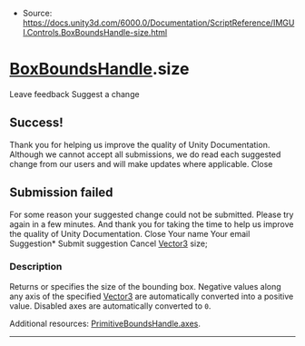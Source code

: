 * Source: https://docs.unity3d.com/6000.0/Documentation/ScriptReference/IMGUI.Controls.BoxBoundsHandle-size.html

#  [BoxBoundsHandle](https://docs.unity3d.com/6000.0/Documentation/ScriptReference/IMGUI.Controls.BoxBoundsHandle.html).size
Leave feedback
Suggest a change
## Success!
Thank you for helping us improve the quality of Unity Documentation. Although we cannot accept all submissions, we do read each suggested change from our users and will make updates where applicable.
Close
## Submission failed
For some reason your suggested change could not be submitted. Please <a>try again</a> in a few minutes. And thank you for taking the time to help us improve the quality of Unity Documentation.
Close
Your name Your email Suggestion* Submit suggestion
Cancel
[Vector3](https://docs.unity3d.com/6000.0/Documentation/ScriptReference/Vector3.html) size; 
### Description
Returns or specifies the size of the bounding box.
Negative values along any axis of the specified [Vector3](https://docs.unity3d.com/6000.0/Documentation/ScriptReference/Vector3.html) are automatically converted into a positive value. Disabled axes are automatically converted to `0`.  
  
Additional resources: [PrimitiveBoundsHandle.axes](https://docs.unity3d.com/6000.0/Documentation/ScriptReference/IMGUI.Controls.PrimitiveBoundsHandle-axes.html).
* * *
